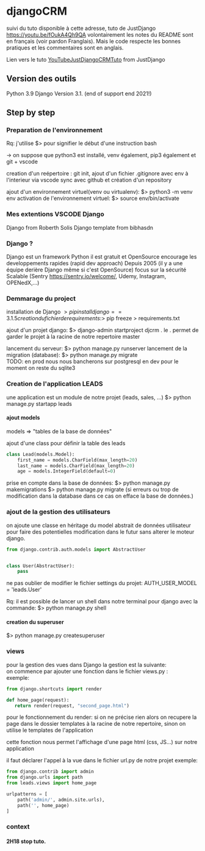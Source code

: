 # djangoCRM

suivi du tuto disponible à cette adresse, tuto de JustDjango https://youtu.be/fOukA4Qh9QA
volontairement les notes du README sont en français (voir pardon Franglais). 
Mais le code respecte les bonnes pratiques et les commentaires sont en anglais.

Lien vers le tuto [YouTubeJustDjangoCRMTuto](https://youtu.be/fOukA4Qh9QA) from JustDjango

## Version des outils
Python 3.9
Django Version 3.1.  (end of support end 2021!)

## Step by step
### Preparation de l'environnement 
Rq: j'utilise $> pour signifier le début d'une instruction bash

-> on suppose que python3 est installé, venv également, pip3 également et git + vscode

creation d'un reépertoire : git init, ajout d'un fichier .gitignore avec env à l'interieur
via vscode sync avec github et création d'un repository

ajout d'un environnement virtuel(venv ou virtualenv): $> python3 -m venv env
activation de l'environnement virtuel: $> source env/bin/activate

### Mes extentions VSCODE Django
Django from Roberth Solis
Django template from bibhasdn

### Django ?
Django est un framework Python
il est gratuit et OpenSource
encourage les developpements rapides (rapid dev approach)
Depuis 2005 (il y a une équipe derière Django même si c'est OpenSource)
focus sur la sécurité
Scalable (Sentry https://sentry.io/welcome/, Udemy, Instagram, OPENedX,...)

### Demmarage du project
installation de Django $> pip install django==3.1.5
creation du fichier de requirements :$> pip freeze > requirements.txt

ajout d'un projet django: $> django-admin startproject djcrm .
le  . permet de garder le projet à la racine de notre repertoire master

lancement du serveur: $> python manage.py runserver
lancement de la migration (database): $> python manage.py migrate   
TODO: en prod nous nous bancherons sur postgresql en dev pour le moment on reste du sqlite3

### Creation de l'application LEADS
une application est un module de notre projet (leads, sales, ...)
$> python manage.py startapp leads


#### ajout models
models => "tables de la base de données"

ajout d'une class pour définir la table des leads
```python
class Lead(models.Model):
    first_name = models.CharField(max_length=20)
    last_name = models.CharField(max_length=20)
    age = models.IntegerField(default=0)
```

prise en compte dans la base de données: 
$> python manage.py makemigrations
$> python manage.py migrate
(si erreurs ou trop de modification dans la database dans ce cas on efface la base de données.)

### ajout de la gestion des utilisateurs
on ajoute une classe en héritage du model abstrait de données utilisateur 
pour faire des potentielles modification dans le futur sans alterer le moteur django.
```python
from django.contrib.auth.models import AbstractUser


class User(AbstractUser):
    pass
```

ne pas oublier de modifier le fichier settings du projet: 
AUTH_USER_MODEL = 'leads.User'

Rq: il est possible de lancer un shell dans notre terminal pour django avec la commande:
$> python manage.py shell

#### creation du superuser
$> python manage.py createsuperuser

### views
 
 pour la gestion des vues dans Django la gestion est la suivante:  
 on commence par ajouter une fonction dans le fichier views.py :  
 exemple:  
 ```python
from django.shortcuts import render

def home_page(request):
    return render(request, "second_page.html")
 ```

pour le fonctionnement du render: si on ne précise rien alors on recupere la page dans le dossier templates
à la racine de notre repertoire, sinon on utilise le templates de l'application

cette fonction nous permet l'affichage d'une page html (css, JS...) sur notre application

il faut déclarer l'appel à la vue dans le fichier url.py de notre projet
exemple:  
```python
from django.contrib import admin
from django.urls import path
from leads.views import home_page

urlpatterns = [
    path('admin/', admin.site.urls),
    path('', home_page)
]
```

### context




#### 2H18 stop tuto.
